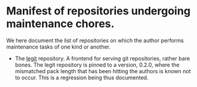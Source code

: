 Manifest of repositories undergoing maintenance chores.
=======================================================

We here document the list of repositories on which the author performs maintenance tasks of one kind or another.

* The [legit][legit] repository. A frontend for serving git repositories, rather bare bones. The legit repository is pinned to a version, 0.2.0, where the mismatched pack length that has been hitting the authors is known not to occur. This is a regression being thus documented.

[legit]: https://github.com/gl-yziquel/legit
